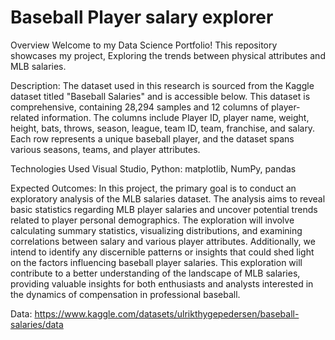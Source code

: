 # Baseball Player salary explorer

Overview
Welcome to my Data Science Portfolio! This repository showcases my project, Exploring the trends between physical attributes and MLB salaries.

Description:
The dataset used in this research is sourced from the Kaggle dataset titled "Baseball Salaries" and is accessible below. This dataset is comprehensive, containing 28,294 samples and 12 columns of player-related information. The columns include Player ID, player name, weight, height, bats, throws, season, league, team ID, team, franchise, and salary. Each row represents a unique baseball player, and the dataset spans various seasons, teams, and player attributes.

Technologies Used
Visual Studio, Python: matplotlib, NumPy, pandas

Expected Outcomes:
In this project, the primary goal is to conduct an exploratory analysis of the MLB salaries dataset. The analysis aims to reveal basic statistics regarding MLB player salaries and uncover potential trends related to player personal demographics. The exploration will involve calculating summary statistics, visualizing distributions, and examining correlations between salary and various player attributes. Additionally, we intend to identify any discernible patterns or insights that could shed light on the factors influencing baseball player salaries. This exploration will contribute to a better understanding of the landscape of MLB salaries, providing valuable insights for both enthusiasts and analysts interested in the dynamics of compensation in professional baseball.

Data:
https://www.kaggle.com/datasets/ulrikthygepedersen/baseball-salaries/data

